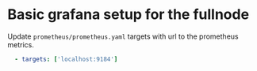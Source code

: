 # Basic grafana setup for the fullnode

Update `prometheus/prometheus.yaml` targets with url to the prometheus metrics.

```yaml
  - targets: ['localhost:9184']
```
